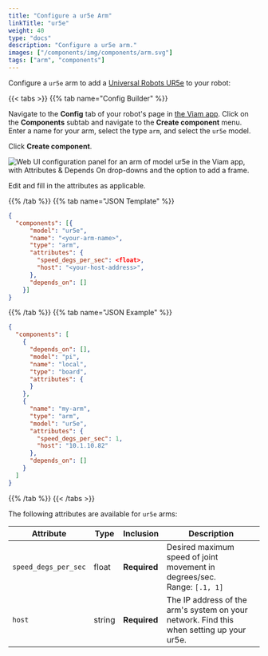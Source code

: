 ```yaml
---
title: "Configure a ur5e Arm"
linkTitle: "ur5e"
weight: 40
type: "docs"
description: "Configure a ur5e arm."
images: ["/components/img/components/arm.svg"]
tags: ["arm", "components"]
---
```


Configure a `ur5e` arm to add a [Universal Robots UR5e](https://www.universal-robots.com/products/ur5-robot) to your robot:

{{< tabs >}}
{{% tab name="Config Builder" %}}

Navigate to the **Config** tab of your robot's page in [the Viam app](https://app.viam.com).
Click on the **Components** subtab and navigate to the **Create component** menu.
Enter a name for your arm, select the type `arm`, and select the `ur5e` model.

Click **Create component**.

![Web UI configuration panel for an arm of model ur5e in the Viam app, with Attributes & Depends On drop-downs and the option to add a frame.](../img/ur5e-ui-config.png)

Edit and fill in the attributes as applicable.

{{% /tab %}}
{{% tab name="JSON Template" %}}

```json {class="line-numbers linkable-line-numbers"}
{
  "components": [{
      "model": "ur5e",
      "name": "<your-arm-name>",
      "type": "arm",
      "attributes": {
        "speed_degs_per_sec": <float>,
        "host": "<your-host-address>",
      },
      "depends_on": []
    }]
}
```

{{% /tab %}}
{{% tab name="JSON Example" %}}

```json {class="line-numbers linkable-line-numbers"}
{
  "components": [
    {
      "depends_on": [],
      "model": "pi",
      "name": "local",
      "type": "board",
      "attributes": {
      }
    },
    {
      "name": "my-arm",
      "type": "arm",
      "model": "ur5e",
      "attributes": {
        "speed_degs_per_sec": 1,
        "host": "10.1.10.82"
      },
      "depends_on": []
    }
  ]
}
```

{{% /tab %}}
{{< /tabs >}}

The following attributes are available for `ur5e` arms:

| Attribute | Type | Inclusion | Description |
| --------- | ---- | ----------| ----------- |
| `speed_degs_per_sec`  | float | **Required** | Desired maximum speed of joint movement in degrees/sec. <br> Range: `[.1, 1]` |
| `host`  | string | **Required** | The IP address of the arm's system on your network. Find this when setting up your ur5e. |
